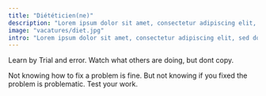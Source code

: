 ```yaml
---
title: "Diététicien(ne)"
description: "Lorem ipsum dolor sit amet, consectetur adipiscing elit, sed do eiusmod tempor incididunt ut labore et dolore magna aliqua."
image: "vacatures/diet.jpg"
intro: "Lorem ipsum dolor sit amet, consectetur adipiscing elit, sed do eiusmod tempor incididunt ut labore et dolore magna aliqua. Ut enim ad minim veniam, quis nostrud exercitation ullamco laboris nisi ut aliquip ex ea commodo consequat."
---
```


Learn by Trial and error. Watch what others are doing, but dont copy.

Not knowing how to fix a problem is fine. But not knowing if you fixed the
problem is problematic. Test your work.

